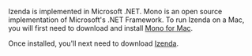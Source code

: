 Izenda is implemented in Microsoft .NET.  Mono is an open source implementation of Microsoft's .NET Framework.  To run Izenda on a Mac, you will first need to download and install [Mono for Mac](http://download.mono-project.com/archive/3.2.6/macos-10-x86/MonoFramework-MDK-3.2.6.macos10.xamarin.x86.pkg).

Once installed, you'll next need to download [Izenda](http://archives.izenda.us/ri/webforms-cs.zip).